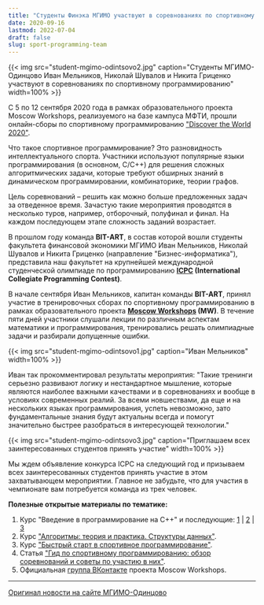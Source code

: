 ```yaml
---
title: "Студенты Финэка МГИМО участвуют в соревнованиях по спортивному программированию"
date: 2020-09-16
lastmod: 2022-07-04
draft: false
slug: sport-programming-team
---
```


{{< img src="student-mgimo-odintsovo2.jpg"  caption="Студенты МГИМО-Одинцово Иван Мельников, Николай Шувалов и Никита Гриценко участвуют в соревнованиях по спортивному программированию" width=100% >}}

С 5 по 12 сентября 2020 года в рамках образовательного проекта Moscow Workshops, реализуемого на базе кампуса МФТИ, прошли онлайн-сборы по спортивному программированию ["Discover the World 2020"](https://discover.it-edu.com/).

Что такое спортивное программирование? Это разновидность интеллектуального спорта. Участники используют популярные языки программирования (в основном, С/C++) для решения сложных алгоритмических задачи, которые требуют обширных знаний в динамическом программировании, комбинаторике, теории графов.

Цель соревнований – решить как можно больше предложенных задач за отведенное время. Зачастую такие мероприятия проводятся в несколько туров, например, отборочный, полуфинал и финал. На каждом последующем этапе сложность заданий возрастает.

В прошлом году команда **BIT-ART**, в состав которой вошли студенты факультета финансовой экономики МГИМО Иван Мельников, Николай Шувалов и Никита Гриценко (направление "Бизнес-информатика"), представила наш факультет на крупнейшей международной студенческой олимпиаде по программированию **[ICPC](https://worldfinals.icpc.global/ru/about) (International Collegiate Programming Contest)**.

В начале сентября Иван Мельников, капитан команды **BIT-ART**, принял участие в тренировочных сборах по спортивному программированию в рамках образовательного проекта **[Moscow Workshops](https://discover.it-edu.com/) (MW)**. В течение пяти дней участники слушали лекции по различным аспектам математики и программирования, тренировались решать олимпиадные задачи и разбирали допущенные ошибки.

{{< img src="student-mgimo-odintsovo1.jpg"  caption="Иван Мельников" width=100% >}}

Иван так прокомментировал результаты мероприятия: "Такие тренинги серьезно развивают логику и нестандартное мышление, которые являются наиболее важными качествами и в соревнованиях и вообще в условиях современных реалий. За всеми новшествами, да еще и на нескольких языках программирования, успеть невозможно, зато фундаментальные знания будут актуальны всегда и помогут значительно быстрее разобраться в интересующей технологии."

{{< img src="student-mgimo-odintsovo3.jpg"  caption="Приглашаем всех заинтересованных студентов принять участие" width=100% >}}

Мы ждем объявление конкурса ICPC на следующий год и призываем всех заинтересованных студентов принять участие в этом захватывающем мероприятии. Главное не забудьте, что для участия в чемпионате вам потребуется команда из трех человек.

**Полезные открытые материалы по тематике:**

1. Курс "Введение в программирование на С++" и последующие: [1](https://stepik.org/course/363/promo#toc) | [2](https://stepik.org/course/7/promo#toc) | [3](https://stepik.org/course/3206/promo#toc)
2. Курс ["Алгоритмы: теория и практика. Структуры данных"](https://stepik.org/course/1547/promo#toc).
3. Курс ["Быстрый старт в спортивное программирование"](https://stepik.org/course/64454/promo#toc).
4. Статья ["Гид по спортивному программированию: обзор соревнований и советы по участию в них"](https://tproger.ru/articles/competitive-programming-tips/).
5. Официальная [группа ВКонтакте](https://vk.com/moscowicpc) проекта Moscow Workshops.

---

[Оригинал новости на сайте МГИМО-Одинцово](https://odin.mgimo.ru/nov-pod-mgimo/3477-student-mgimo-odintsovo-prinyal-uchastie-v-sborakh-po-sportivnomu-programmirovaniyu)
